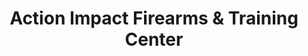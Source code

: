---
title: "Action Impact Firearms & Training Center"
url: /southfield/action-impact-firearms-und-training-center/
shop: Waffen
---